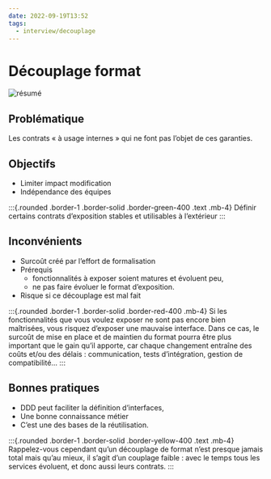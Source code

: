 ```yaml
---
date: 2022-09-19T13:52
tags:
  - interview/decouplage
---
```


# Découplage format

![résumé](./static/decouplage/decouplage-format.png)


## Problématique
Les contrats « à usage internes » qui ne font pas l’objet de ces garanties.

## Objectifs

- Limiter impact modification
- Indépendance des équipes

:::{.rounded .border-1 .border-solid .border-green-400 .text .mb-4}
Définir certains contrats d’exposition stables et utilisables à l’extérieur
:::


## Inconvénients

- Surcoût créé par l’effort de formalisation
- Prérequis 
  - fonctionnalités à exposer soient matures et évoluent peu, 
  - ne pas faire évoluer le format d’exposition. 
- Risque si ce découplage est mal fait

:::{.rounded .border-1 .border-solid .border-red-400  .mb-4}
Si les fonctionnalités que vous voulez exposer ne sont pas encore bien maîtrisées, vous risquez d’exposer une mauvaise interface. Dans ce cas, le surcoût de mise en place et de maintien du format pourra être plus important que le gain qu’il apporte, car chaque changement entraîne des coûts et/ou des délais : communication, tests d’intégration, gestion de compatibilité…
:::

## Bonnes pratiques

- DDD peut faciliter la définition d’interfaces, 
- Une bonne connaissance métier
- C’est une des bases de la réutilisation.

:::{.rounded .border-1 .border-solid .border-yellow-400 .text .mb-4}
Rappelez-vous cependant qu’un découplage de format n’est presque jamais total mais qu’au mieux, il s’agit d’un couplage faible : avec le temps tous les services évoluent, et donc aussi leurs contrats.
:::
